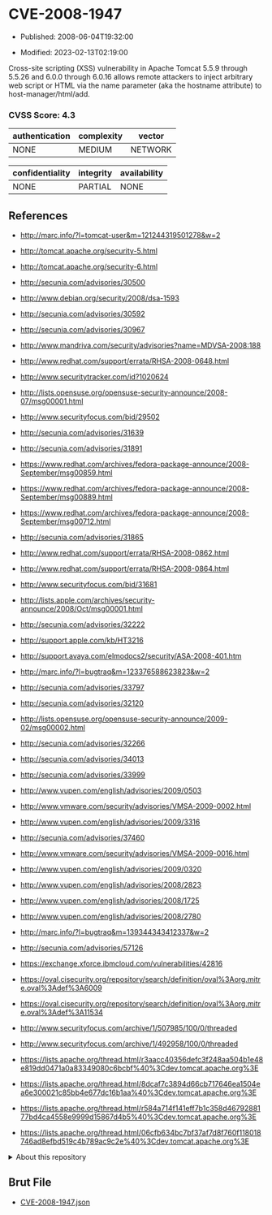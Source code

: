 # CVE-2008-1947

- Published: 2008-06-04T19:32:00

- Modified: 2023-02-13T02:19:00

Cross-site scripting (XSS) vulnerability in Apache Tomcat 5.5.9 through 5.5.26 and 6.0.0 through 6.0.16 allows remote attackers to inject arbitrary web script or HTML via the name parameter (aka the hostname attribute) to host-manager/html/add.

### CVSS Score: **4.3**

| authentication | complexity | vector |
| --- | --- | --- |
| NONE | MEDIUM | NETWORK |

| confidentiality | integrity | availability |
| --- | --- | --- |
| NONE | PARTIAL | NONE |

## References

* http://marc.info/?l=tomcat-user&m=121244319501278&w=2

* http://tomcat.apache.org/security-5.html

* http://tomcat.apache.org/security-6.html

* http://secunia.com/advisories/30500

* http://www.debian.org/security/2008/dsa-1593

* http://secunia.com/advisories/30592

* http://secunia.com/advisories/30967

* http://www.mandriva.com/security/advisories?name=MDVSA-2008:188

* http://www.redhat.com/support/errata/RHSA-2008-0648.html

* http://www.securitytracker.com/id?1020624

* http://lists.opensuse.org/opensuse-security-announce/2008-07/msg00001.html

* http://www.securityfocus.com/bid/29502

* http://secunia.com/advisories/31639

* http://secunia.com/advisories/31891

* https://www.redhat.com/archives/fedora-package-announce/2008-September/msg00859.html

* https://www.redhat.com/archives/fedora-package-announce/2008-September/msg00889.html

* https://www.redhat.com/archives/fedora-package-announce/2008-September/msg00712.html

* http://secunia.com/advisories/31865

* http://www.redhat.com/support/errata/RHSA-2008-0862.html

* http://www.redhat.com/support/errata/RHSA-2008-0864.html

* http://www.securityfocus.com/bid/31681

* http://lists.apple.com/archives/security-announce/2008/Oct/msg00001.html

* http://secunia.com/advisories/32222

* http://support.apple.com/kb/HT3216

* http://support.avaya.com/elmodocs2/security/ASA-2008-401.htm

* http://marc.info/?l=bugtraq&m=123376588623823&w=2

* http://secunia.com/advisories/33797

* http://secunia.com/advisories/32120

* http://lists.opensuse.org/opensuse-security-announce/2009-02/msg00002.html

* http://secunia.com/advisories/32266

* http://secunia.com/advisories/34013

* http://secunia.com/advisories/33999

* http://www.vupen.com/english/advisories/2009/0503

* http://www.vmware.com/security/advisories/VMSA-2009-0002.html

* http://www.vupen.com/english/advisories/2009/3316

* http://secunia.com/advisories/37460

* http://www.vmware.com/security/advisories/VMSA-2009-0016.html

* http://www.vupen.com/english/advisories/2009/0320

* http://www.vupen.com/english/advisories/2008/2823

* http://www.vupen.com/english/advisories/2008/1725

* http://www.vupen.com/english/advisories/2008/2780

* http://marc.info/?l=bugtraq&m=139344343412337&w=2

* http://secunia.com/advisories/57126

* https://exchange.xforce.ibmcloud.com/vulnerabilities/42816

* https://oval.cisecurity.org/repository/search/definition/oval%3Aorg.mitre.oval%3Adef%3A6009

* https://oval.cisecurity.org/repository/search/definition/oval%3Aorg.mitre.oval%3Adef%3A11534

* http://www.securityfocus.com/archive/1/507985/100/0/threaded

* http://www.securityfocus.com/archive/1/492958/100/0/threaded

* https://lists.apache.org/thread.html/r3aacc40356defc3f248aa504b1e48e819dd0471a0a83349080c6bcbf%40%3Cdev.tomcat.apache.org%3E

* https://lists.apache.org/thread.html/8dcaf7c3894d66cb717646ea1504ea6e300021c85bb4e677dc16b1aa%40%3Cdev.tomcat.apache.org%3E

* https://lists.apache.org/thread.html/r584a714f141eff7b1c358d4679288177bd4ca4558e9999d15867d4b5%40%3Cdev.tomcat.apache.org%3E

* https://lists.apache.org/thread.html/06cfb634bc7bf37af7d8f760f118018746ad8efbd519c4b789ac9c2e%40%3Cdev.tomcat.apache.org%3E

<details>
<summary>About this repository</summary> 

  This repository is part of the project [Live Hack CVE](https://github.com/Live-Hack-CVE). Main website can be found [www.live-hack.org](https://www.live-hack.org) 
  
  Made by [Sn0wAlice](https://github.com/Sn0wAlice) for the people that care about security and need to have a feed of the latest CVEs. Hope you enjoy it, don't forget to star the repo and follow me on [Twitter](https://twitter.com/Sn0wAlice) and [Github](https://github.com/Sn0wAlice). And that is my [personnal website](https://www.alice-snow.me/)

  - [Home Page](https://github.com/Live-Hack-CVE)
  - [Framework](https://github.com/Live-Hack-CVE/cve-framework)
  - [CVE database](https://github.com/Live-Hack-CVE/full_database)
  - [Changelog](https://github.com/Live-Hack-CVE/Changelog)
</details>

## Brut File

* [CVE-2008-1947.json](https://raw.githubusercontent.com/Live-Hack-CVE/full_database/main/cves/2008/CVE-2008-1947.json)

